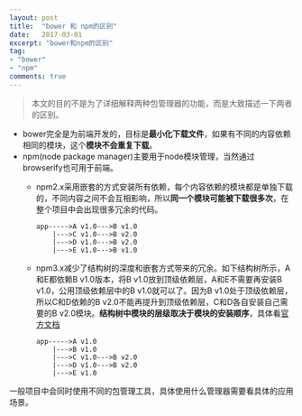 ```yaml
---
layout: post
title:  "bower 和 npm的区别"
date:   2017-03-01
excerpt: "bower和npm的区别"
tag:
- "bower"
- "npm"
comments: true
---
```


> 本文的目的不是为了详细解释两种包管理器的功能，而是大致描述一下两者的区别。

  * bower完全是为前端开发的，目标是**最小化下载文件**，如果有不同的内容依赖相同的模块，这个**模块不会重复下载**。
  * npm(node package manager)主要用于node模块管理，当然通过browserify也可用于前端。
     * npm2.x采用嵌套的方式安装所有依赖，每个内容依赖的模块都是单独下载的，不同内容之间不会互相影响，所以**同一个模块可能被下载很多次**，在整个项目中会出现很多冗余的代码。
     
        ```
        app----->A v1.0--->B v1.0
            |--->C v1.0--->B v2.0
            |--->D v1.0--->B v2.0
            |--->E v1.0--->B v1.0
        ```
        
     * npm3.x减少了结构树的深度和嵌套方式带来的冗余。如下结构树所示，A和E都依赖B v1.0版本，将B v1.0放到顶级依赖层，A和E不需要再安装B v1.0，公用顶级依赖层中的B v1.0就可以了。因为B v1.0处于顶级依赖层，所以C和D依赖的B v2.0不能再提升到顶级依赖层，C和D各自安装自己需要的B v2.0模块。**结构树中模块的层级取决于模块的安装顺序**，具体看[官方文档](https://docs.npmjs.com/how-npm-works/npm3-dupe)

        ```
        app----->A v1.0
            |--->B v1.0
            |--->C v1.0--->B v2.0
            |--->D v1.0--->B v2.0
            |--->E v1.0
        ```

一般项目中会同时使用不同的包管理工具，具体使用什么管理器需要看具体的应用场景。


